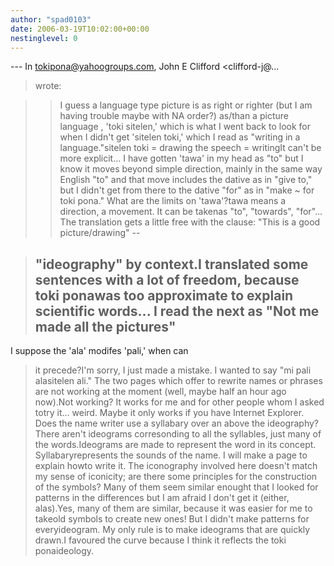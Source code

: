 ```yaml
---
author: "spad0103"
date: 2006-03-19T10:02:00+00:00
nestinglevel: 0
---
```

\---
 In [tokipona@yahoogroups.com](mailto://tokipona@yahoogroups.com), John E Clifford <clifford-j@...
>wrote:

>> I guess a language type picture is as right or
> righter (but I am having trouble maybe with NA
> order?) as/than a picture language , 'toki
> sitelen,' which is what I went back to look for
> when I didn't get 'sitelen toki,' which I read as
> "writing in a language."sitelen toki = drawing the speech = writingIt can't be more explicit...
> I have gotten 'tawa' in my head as "to" but I
> know it moves beyond simple direction, mainly in
> the same way English "to" and that move includes
> the dative as in "give to," but I didn't get from
> there to the dative "for" as in "make ~ for toki
> pona." What are the limits on 'tawa'?tawa means a direction, a movement. It can be takenas "to", "towards", "for"...
> The translation gets a little free with the
> clause: "This is a good picture/drawing" --

> "ideography" by context.I translated some sentences with a lot of freedom, because toki ponawas too approximate to explain scientific words...
> I read the next as "Not me made all the pictures"
> --
 I suppose the 'ala' modifes 'pali,' when can
> it precede?I'm sorry, I just made a mistake. I wanted to say "mi pali alasitelen ali."
> The two pages which offer to rewrite names or
> phrases are not working at the moment (well,
> maybe half an hour ago now).Not working? It works for me and for other people whom I asked totry it... weird. Maybe it only works if you have Internet Explorer.
> Does the name writer use a syllabary over an
> above the ideography? There aren't ideograms
> corresonding to all the syllables, just many of
> the words.Ideograms are made to represent the word in its concept. Syllabaryrepresents the sounds of the name. I will make a page to explain howto write it.
> The iconography involved here doesn't match my
> sense of iconicity; are there some principles for
> the construction of the symbols? Many of them
> seem similar enought that I looked for patterns
> in the differences but I am afraid I don't get it
> (either, alas).Yes, many of them are similar, because it was easier for me to takeold symbols to create new ones! But I didn't make patterns for everyideogram. My only rule is to make ideograms that are quickly drawn.I favoured the curve because I think it reflects the toki ponaideology.